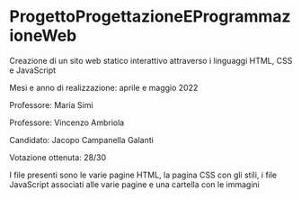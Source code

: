# ProgettoProgettazioneEProgrammazioneWeb
Creazione di un sito web statico interattivo attraverso i linguaggi HTML, CSS e JavaScript

Mesi e anno di realizzazione: aprile e maggio 2022

Professore: Maria Simi

Professore: Vincenzo Ambriola

Candidato: Jacopo Campanella Galanti

Votazione ottenuta: 28/30

I file presenti sono le varie pagine HTML, la pagina CSS con gli stili, i file JavaScript associati alle varie pagine e una cartella con le immagini
